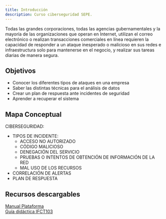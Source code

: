 ```yaml
---
title: Introducción
description: Curso ciberseguridad SEPE.
---
```


Todas las grandes corporaciones, todas las agencias gubernamentales y la mayoría de las organizaciones que operan en Internet, utilizan el correo electrónico o realizan transacciones comerciales en línea requieren la capacidad de responder a un ataque inesperado o malicioso en sus redes e infraestructura solo para mantenerse en el negocio, y realizar sus tareas diarias de manera segura.

## Objetivos

- Conocer los diferentes tipos de ataques en una empresa
- Saber las distintas técnicas para el análisis de datos
- Crear un plan de respuesta ante incidentes de seguridad
- Aprender a recuperar el sistema

## Mapa Conceptual

CIBERSEGURIDAD:

- TIPOS DE INCIDENTE:
  - ACCESO NO AUTORIZADO
  - CÓDIGO MALICIOSO
  - DENEGACIÓN DEL SERVICIO
  - PRUEBAS O INTENTOS DE OBTENCIÓN DE INFORMACIÓN DE LA RED
  - MAL USO DE LOS RECURSOS
- CORRELACIÓN DE ALERTAS
- PLAN DE RESPUESTA

## Recursos descargables

<a href="/pdf/manual-plataforma.pdf" download="Manual_Plataforma.pdf">Manual Plataforma</a>
<br>
<a href="/pdf/guia-didactica-ifct103.pdf" download="Guía_didáctica_IFCT103.pdf">Guía didáctica IFCT103</a>
